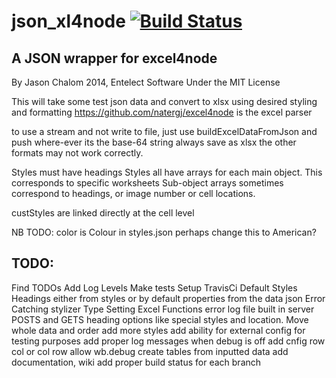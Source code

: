 json_xl4node [![Build Status](https://travis-ci.org/TRex22/json_xl4node.svg)](https://travis-ci.org/TRex22/json_xl4node)
============

A JSON wrapper for excel4node
-----------------------------

By Jason Chalom 2014, Entelect Software
Under the MIT License

This will take some test json data and convert to xlsx using desired styling and formatting
https://github.com/natergj/excel4node is the excel parser

to use a stream and not write to file, just use buildExcelDataFromJson and push where-ever its the base-64 string
always save as xlsx the other formats may not work correctly.

Styles must have headings
Styles all have arrays for each main object. This corresponds to specific worksheets
Sub-object arrays sometimes correspond to headings, or image number or cell locations.

custStyles are linked directly at the cell level

NB TODO: color is Colour in styles.json perhaps change this to American?

TODO:
----- 
  Find TODOs
  Add Log Levels
  Make tests
  Setup TravisCi
  Default Styles
  Headings either from styles or by default properties from the data json
  Error Catching
  stylizer
  Type Setting
  Excel Functions
  error log file
  built in server POSTS and GETS
  heading options like special styles and location.
  Move whole data and order
  add more styles
  add ability for external config for testing purposes
  add proper log messages when debug is off
  add cnfig row col or col row
  allow wb.debug
  create tables from inputted data
  add documentation, wiki
  add proper build status for each branch



